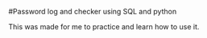 #Password log and checker using SQL and python

This was made for me to practice and learn how to use it.
